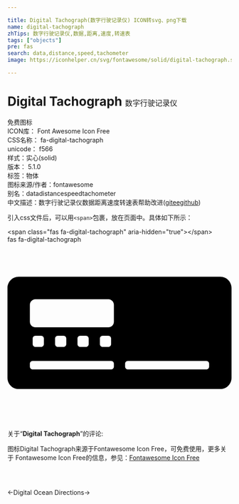 ```yaml
---

title: Digital Tachograph(数字行驶记录仪) ICON转svg、png下载
name: digital-tachograph
zhTips: 数字行驶记录仪,数据,距离,速度,转速表
tags: ["objects"]
pre: fas
search: data,distance,speed,tachometer
image: https://iconhelper.cn/svg/fontawesome/solid/digital-tachograph.svg

---
```


# Digital Tachograph  <small style="font-size: 60%;font-weight: 100">数字行驶记录仪</small>


<div class="detail-page">
<p>
<span><span class="badge-success badge">免费图标</span> </span>
<br/>
<span>
ICON库：
<span class="badge-secondary badge">Font Awesome Icon Free</span> 
</span>
<br/>
<span>
CSS名称：
<span class="badge-secondary badge">fa-digital-tachograph</span> 
</span>
<br/>
<span>
unicode：
<span class="badge-secondary badge">f566</span> 
<copy-btn content='f566' btn-title=""></copy-btn>
<copy-btn :content='String.fromCodePoint(parseInt("f566", 16))' btn-title="复制U"></copy-btn>
</span><br/><span>样式：<span class="badge-light badge">实心(solid)</span></span>
<br/>
<span>
版本：
<span class="badge-secondary badge">5.1.0</span> 
</span><br/><span>标签：<span class="badge-light badge"><router-link to="/tags/objects.html">物体</router-link></span></span>
<br/>
<span>图标来源/作者：<span class="badge-light badge">fontawesome</span></span> 
<br/>
<span>别名：<span class="badge-light badge">data</span><span class="badge-light badge">distance</span><span class="badge-light badge">speed</span><span class="badge-light badge">tachometer</span></span><br/><span class="zh-detail">中文描述：<span class="badge-primary badge">数字行驶记录仪</span><span class="badge-primary badge">数据</span><span class="badge-primary badge">距离</span><span class="badge-primary badge">速度</span><span class="badge-primary badge">转速表</span><span class="help-link"><span>帮助改进</span>(<a href="https://gitee.com/liuwave/icon-helper/edit/master/json/fontawesome/solid/digital-tachograph.json" target="_blank" rel="noopener noreferrer">gitee</a><a href="https://github.com/liuwave/icon-helper/edit/master/json/fontawesome/solid/digital-tachograph.json" target="_blank" rel="noopener noreferrer">github</a></span>)</span><br/>
</p>
</div>
<div class="alert alert-dark">
  <i class="fas fa-digital-tachograph fa-xs"></i>
  <i class="fas fa-digital-tachograph fa-sm"></i>
  <i class="fas fa-digital-tachograph fa-lg"></i>
  <i class="fas fa-digital-tachograph fa-2x"></i>
  <i class="fas fa-digital-tachograph fa-3x"></i>
  <i class="fas fa-digital-tachograph fa-5x"></i>
  <i class="fas fa-digital-tachograph fa-7x"></i>
</div>
<div>
  <p>引入css文件后，可以用<code>&lt;span&gt;</code>包裹，放在页面中。具体如下所示：    
  </p>
  <div class="alert alert-primary" style="font-size: 14px">
    &lt;span class="fas fa-digital-tachograph" aria-hidden="true"&gt;&lt;/span&gt;
    <copy-btn content='<span class="fas fa-digital-tachograph" aria-hidden="true"></span>'></copy-btn>
  </div>
  <div class="alert alert-secondary">
    <i class="fas fa-digital-tachograph"
    style="font-size: 24px"
    aria-hidden="true"></i> fas fa-digital-tachograph
    <copy-btn content="fas fa-digital-tachograph" btn-title="复制图标名称"></copy-btn>
  </div>
</div>
<div id="svg" class="svg-wrap">
<svg xmlns="http://www.w3.org/2000/svg" viewBox="0 0 640 512"><path d="M608 96H32c-17.67 0-32 14.33-32 32v256c0 17.67 14.33 32 32 32h576c17.67 0 32-14.33 32-32V128c0-17.67-14.33-32-32-32zM304 352c0 4.42-3.58 8-8 8H72c-4.42 0-8-3.58-8-8v-8c0-4.42 3.58-8 8-8h224c4.42 0 8 3.58 8 8v8zM72 288v-16c0-4.42 3.58-8 8-8h16c4.42 0 8 3.58 8 8v16c0 4.42-3.58 8-8 8H80c-4.42 0-8-3.58-8-8zm64 0v-16c0-4.42 3.58-8 8-8h16c4.42 0 8 3.58 8 8v16c0 4.42-3.58 8-8 8h-16c-4.42 0-8-3.58-8-8zm64 0v-16c0-4.42 3.58-8 8-8h16c4.42 0 8 3.58 8 8v16c0 4.42-3.58 8-8 8h-16c-4.42 0-8-3.58-8-8zm64 0v-16c0-4.42 3.58-8 8-8h16c4.42 0 8 3.58 8 8v16c0 4.42-3.58 8-8 8h-16c-4.42 0-8-3.58-8-8zm40-64c0 8.84-7.16 16-16 16H80c-8.84 0-16-7.16-16-16v-48c0-8.84 7.16-16 16-16h208c8.84 0 16 7.16 16 16v48zm272 128c0 4.42-3.58 8-8 8H344c-4.42 0-8-3.58-8-8v-8c0-4.42 3.58-8 8-8h224c4.42 0 8 3.58 8 8v8z"/></svg>
</div>
<detail full-name='fa-digital-tachograph'></detail>
<div class="icon-detail__container">
<p>关于“<b>Digital Tachograph</b>”的评论:</p>
</div>
<Vssue title="关于“Digital Tachograph”的评论" />    
<div><p>图标Digital Tachograph来源于Fontawesome Icon Free，可免费使用，更多关于  Fontawesome Icon Free的信息，参见：<a target="_blank" href="https://iconhelper.cn/fontawesome.html">Fontawesome Icon Free</a>
</p></div>

<div style="padding:2rem 0 " class="page-nav"><p class="inner"><span class="prev">←<router-link to="/icon/brands/digital-ocean.html">Digital Ocean</router-link></span> <span class="next"><router-link to="/icon/solid/directions.html">Directions</router-link>→</span></p></div>
